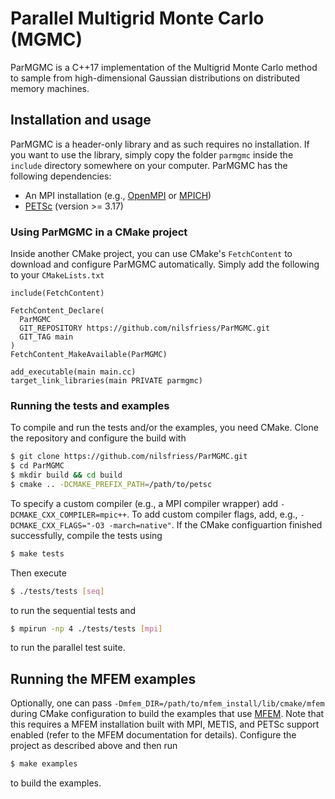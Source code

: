 # Parallel Multigrid Monte Carlo (MGMC)
ParMGMC is a C++17 implementation of the Multigrid Monte Carlo method to sample from high-dimensional Gaussian distributions on distributed memory machines.

## Installation and usage
ParMGMC is a header-only library and as such requires no installation. If you want to use the library, simply copy the folder `parmgmc` inside the `include` directory somewhere on your computer. ParMGMC has the following dependencies:
- An MPI installation (e.g., [OpenMPI](https://www.open-mpi.org/) or [MPICH](https://www.mpich.org/))
- [PETSc](https://petsc.org/)  (version >= 3.17)

### Using ParMGMC in a CMake project
Inside another CMake project, you can use CMake's `FetchContent` to download and configure ParMGMC automatically. Simply add the following to your `CMakeLists.txt`
```
include(FetchContent)

FetchContent_Declare(
  ParMGMC
  GIT_REPOSITORY https://github.com/nilsfriess/ParMGMC.git
  GIT_TAG main
)
FetchContent_MakeAvailable(ParMGMC)

add_executable(main main.cc)
target_link_libraries(main PRIVATE parmgmc)
```

### Running the tests and examples
To compile and run the tests and/or the examples, you need CMake. Clone the repository and configure the build with
```bash
$ git clone https://github.com/nilsfriess/ParMGMC.git
$ cd ParMGMC
$ mkdir build && cd build
$ cmake .. -DCMAKE_PREFIX_PATH=/path/to/petsc
```
To specify a custom compiler (e.g., a MPI compiler wrapper) add `-DCMAKE_CXX_COMPILER=mpic++`. To add custom compiler flags, add, e.g., `-DCMAKE_CXX_FLAGS="-O3 -march=native"`.
If the CMake configuartion finished successfully, compile the tests using 
```bash
$ make tests
```
Then execute 
```bash
$ ./tests/tests [seq]
```
to run the sequential tests and
```bash
$ mpirun -np 4 ./tests/tests [mpi]
```
to run the parallel test suite.

## Running the MFEM examples
Optionally, one can pass `-Dmfem_DIR=/path/to/mfem_install/lib/cmake/mfem` during CMake configuration to build the examples that use [MFEM](https://mfem.org/). Note that this requires a MFEM installation built with MPI, METIS, and PETSc support enabled (refer to the MFEM documentation for details). Configure the project as described above and then run 
```bash
$ make examples
```
to build the examples.
